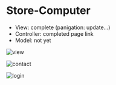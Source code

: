 ﻿# Store-Computer
- View: complete (panigation: update...)
- Controller: completed page link
- Model: not yet

![view](https://user-images.githubusercontent.com/82496203/179712927-09234632-98bb-4326-b6bd-e22e6e9cbbfc.png)

![contact](https://user-images.githubusercontent.com/82496203/179713895-cfdfa464-8152-452e-af56-77d9761fefa5.png)

![login](https://user-images.githubusercontent.com/82496203/179713969-79f3d3ae-bfe1-4a46-84dc-c8527efb05e4.png)
